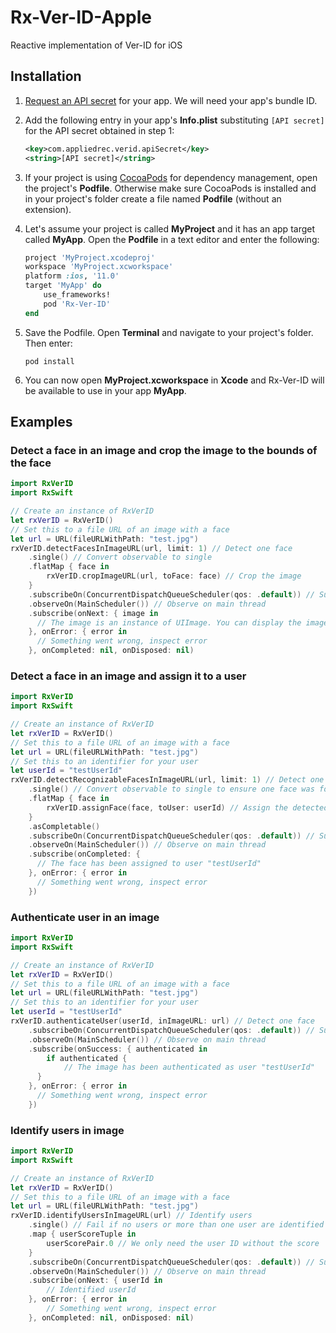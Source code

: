 # Rx-Ver-ID-Apple
Reactive implementation of Ver-ID for iOS

## Installation
1. [Request an API secret](https://dev.ver-id.com/admin/register) for your app. We will need your app's bundle ID.
1. Add the following entry in your app's **Info.plist** substituting `[API secret]` for the API secret obtained in step 1:

	~~~xml
	<key>com.appliedrec.verid.apiSecret</key>
	<string>[API secret]</string>
	~~~
1. If your project is using [CocoaPods](https://cocoapods.org) for dependency management, open the project's **Podfile**. Otherwise make sure CocoaPods is installed and in your project's folder create a file named **Podfile** (without an extension).
1. Let's assume your project is called **MyProject** and it has an app target called **MyApp**. Open the **Podfile** in a text editor and enter the following:

	~~~ruby
	project 'MyProject.xcodeproj'
	workspace 'MyProject.xcworkspace'
	platform :ios, '11.0'
	target 'MyApp' do
		use_frameworks!
		pod 'Rx-Ver-ID'
	end
	~~~
1. Save the Podfile. Open **Terminal** and navigate to your project's folder. Then enter:

	~~~shell
	pod install
	~~~
1. You can now open **MyProject.xcworkspace** in **Xcode** and Rx-Ver-ID will be available to use in your app **MyApp**.

## Examples
### Detect a face in an image and crop the image to the bounds of the face
~~~swift
import RxVerID
import RxSwift

// Create an instance of RxVerID
let rxVerID = RxVerID()
// Set this to a file URL of an image with a face
let url = URL(fileURLWithPath: "test.jpg")
rxVerID.detectFacesInImageURL(url, limit: 1) // Detect one face
    .single() // Convert observable to single
    .flatMap { face in
        rxVerID.cropImageURL(url, toFace: face) // Crop the image
    }
    .subscribeOn(ConcurrentDispatchQueueScheduler(qos: .default)) // Subscribe on a background thread
    .observeOn(MainScheduler()) // Observe on main thread
    .subscribe(onNext: { image in
      // The image is an instance of UIImage. You can display the image in an image view, save it, etc.
    }, onError: { error in
      // Something went wrong, inspect error
    }, onCompleted: nil, onDisposed: nil)
~~~

### Detect a face in an image and assign it to a user
~~~swift
import RxVerID
import RxSwift

// Create an instance of RxVerID
let rxVerID = RxVerID()
// Set this to a file URL of an image with a face
let url = URL(fileURLWithPath: "test.jpg")
// Set this to an identifier for your user
let userId = "testUserId"
rxVerID.detectRecognizableFacesInImageURL(url, limit: 1) // Detect one face
    .single() // Convert observable to single to ensure one face was found
    .flatMap { face in
        rxVerID.assignFace(face, toUser: userId) // Assign the detected face to user
    }
    .asCompletable()
    .subscribeOn(ConcurrentDispatchQueueScheduler(qos: .default)) // Subscribe on a background thread
    .observeOn(MainScheduler()) // Observe on main thread
    .subscribe(onCompleted: {
      // The face has been assigned to user "testUserId"
    }, onError: { error in
      // Something went wrong, inspect error
    })
~~~

### Authenticate user in an image
~~~swift
import RxVerID
import RxSwift

// Create an instance of RxVerID
let rxVerID = RxVerID()
// Set this to a file URL of an image with a face
let url = URL(fileURLWithPath: "test.jpg")
// Set this to an identifier for your user
let userId = "testUserId"
rxVerID.authenticateUser(userId, inImageURL: url) // Detect one face
    .subscribeOn(ConcurrentDispatchQueueScheduler(qos: .default)) // Subscribe on a background thread
    .observeOn(MainScheduler()) // Observe on main thread
    .subscribe(onSuccess: { authenticated in
    	if authenticated {
      		// The image has been authenticated as user "testUserId"
      }
    }, onError: { error in
      // Something went wrong, inspect error
    })
~~~

### Identify users in image
~~~swift
import RxVerID
import RxSwift

// Create an instance of RxVerID
let rxVerID = RxVerID()
// Set this to a file URL of an image with a face
let url = URL(fileURLWithPath: "test.jpg")
rxVerID.identifyUsersInImageURL(url) // Identify users
	.single() // Fail if no users or more than one user are identified
	.map { userScoreTuple in
		userScorePair.0 // We only need the user ID without the score
	}
	.subscribeOn(ConcurrentDispatchQueueScheduler(qos: .default)) // Subscribe on a background thread
	.observeOn(MainScheduler()) // Observe on main thread
	.subscribe(onNext: { userId in
		// Identified userId
	}, onError: { error in
		// Something went wrong, inspect error
	}, onCompleted: nil, onDisposed: nil)
~~~